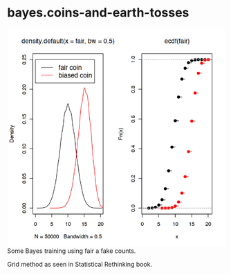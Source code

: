 # bayes.coins-and-earth-tosses
<img src="fair vs fake coin prob densities.png" alt="fair vs fake coin prob densities">
Some Bayes training using fair a fake counts. 

Grid method as seen in Statistical Rethinking book.
